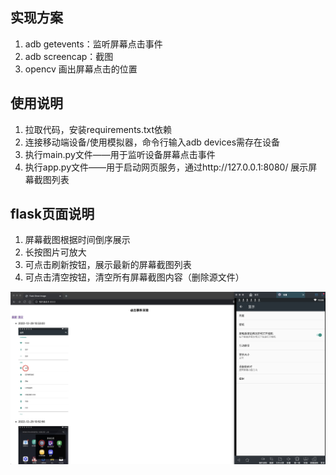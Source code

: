 ## 实现方案
1. adb getevents：监听屏幕点击事件
2. adb screencap：截图
3. opencv 画出屏幕点击的位置

## 使用说明
1. 拉取代码，安装requirements.txt依赖
2. 连接移动端设备/使用模拟器，命令行输入adb devices需存在设备
3. 执行main.py文件——用于监听设备屏幕点击事件
4. 执行app.py文件——用于启动网页服务，通过http://127.0.0.1:8080/ 展示屏幕截图列表

## flask页面说明
1. 屏幕截图根据时间倒序展示
2. 长按图片可放大
3. 可点击刷新按钮，展示最新的屏幕截图列表
4. 可点击清空按钮，清空所有屏幕截图内容（删除源文件）

![本地路径](OldTimeRoad图片展示.jpeg)